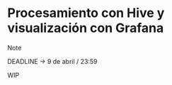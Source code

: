 # Procesamiento con Hive y visualización con Grafana

> [!Note]
> DEADLINE -> 9 de abril / 23:59

WIP
